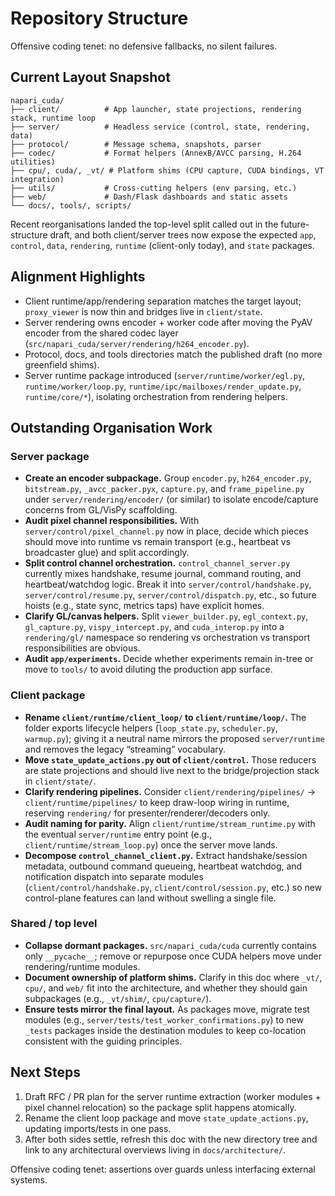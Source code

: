 # Repository Structure

Offensive coding tenet: no defensive fallbacks, no silent failures.

## Current Layout Snapshot

```
napari_cuda/
├── client/          # App launcher, state projections, rendering stack, runtime loop
├── server/          # Headless service (control, state, rendering, data)
├── protocol/        # Message schema, snapshots, parser
├── codec/           # Format helpers (AnnexB/AVCC parsing, H.264 utilities)
├── cpu/, cuda/, _vt/ # Platform shims (CPU capture, CUDA bindings, VT integration)
├── utils/           # Cross-cutting helpers (env parsing, etc.)
├── web/             # Dash/Flask dashboards and static assets
└── docs/, tools/, scripts/
```

Recent reorganisations landed the top-level split called out in the future-structure draft, and both client/server trees now expose the expected `app`, `control`, `data`, `rendering`, `runtime` (client-only today), and `state` packages.

## Alignment Highlights

- Client runtime/app/rendering separation matches the target layout; `proxy_viewer` is now thin and bridges live in `client/state`.
- Server rendering owns encoder + worker code after moving the PyAV encoder from the shared codec layer (`src/napari_cuda/server/rendering/h264_encoder.py`).
- Protocol, docs, and tools directories match the published draft (no more greenfield shims).
- Server runtime package introduced (`server/runtime/worker/egl.py`, `runtime/worker/loop.py`, `runtime/ipc/mailboxes/render_update.py`, `runtime/core/*`), isolating orchestration from rendering helpers.

## Outstanding Organisation Work

### Server package

- **Create an encoder subpackage.** Group `encoder.py`, `h264_encoder.py`, `bitstream.py`, `_avcc_packer.pyx`, `capture.py`, and `frame_pipeline.py` under `server/rendering/encoder/` (or similar) to isolate encode/capture concerns from GL/VisPy scaffolding.
- **Audit pixel channel responsibilities.** With `server/control/pixel_channel.py` now in place, decide which pieces should move into runtime vs remain transport (e.g., heartbeat vs broadcaster glue) and split accordingly.
- **Split control channel orchestration.** `control_channel_server.py` currently mixes handshake, resume journal, command routing, and heartbeat/watchdog logic. Break it into `server/control/handshake.py`, `server/control/resume.py`, `server/control/dispatch.py`, etc., so future hoists (e.g., state sync, metrics taps) have explicit homes.
- **Clarify GL/canvas helpers.** Split `viewer_builder.py`, `egl_context.py`, `gl_capture.py`, `vispy_intercept.py`, and `cuda_interop.py` into a `rendering/gl/` namespace so rendering vs orchestration vs transport responsibilities are obvious.
- **Audit `app/experiments`.** Decide whether experiments remain in-tree or move to `tools/` to avoid diluting the production app surface.

### Client package

- **Rename `client/runtime/client_loop/` to `client/runtime/loop/`.** The folder exports lifecycle helpers (`loop_state.py`, `scheduler.py`, `warmup.py`); giving it a neutral name mirrors the proposed `server/runtime` and removes the legacy “streaming” vocabulary.
- **Move `state_update_actions.py` out of `client/control`.** Those reducers are state projections and should live next to the bridge/projection stack in `client/state/`.
- **Clarify rendering pipelines.** Consider `client/rendering/pipelines/` → `client/runtime/pipelines/` to keep draw-loop wiring in runtime, reserving `rendering/` for presenter/renderer/decoders only.
- **Audit naming for parity.** Align `client/runtime/stream_runtime.py` with the eventual `server/runtime` entry point (e.g., `client/runtime/stream_loop.py`) once the server move lands.
- **Decompose `control_channel_client.py`.** Extract handshake/session metadata, outbound command queueing, heartbeat watchdog, and notification dispatch into separate modules (`client/control/handshake.py`, `client/control/session.py`, etc.) so new control-plane features can land without swelling a single file.

### Shared / top level

- **Collapse dormant packages.** `src/napari_cuda/cuda` currently contains only `__pycache__`; remove or repurpose once CUDA helpers move under rendering/runtime modules.
- **Document ownership of platform shims.** Clarify in this doc where `_vt/`, `cpu/`, and `web/` fit into the architecture, and whether they should gain subpackages (e.g., `_vt/shim/`, `cpu/capture/`).
- **Ensure tests mirror the final layout.** As packages move, migrate test modules (e.g., `server/tests/test_worker_confirmations.py`) to new `_tests` packages inside the destination modules to keep co-location consistent with the guiding principles.

## Next Steps

1. Draft RFC / PR plan for the server runtime extraction (worker modules + pixel channel relocation) so the package split happens atomically.
2. Rename the client loop package and move `state_update_actions.py`, updating imports/tests in one pass.
3. After both sides settle, refresh this doc with the new directory tree and link to any architectural overviews living in `docs/architecture/`.

Offensive coding tenet: assertions over guards unless interfacing external systems.
